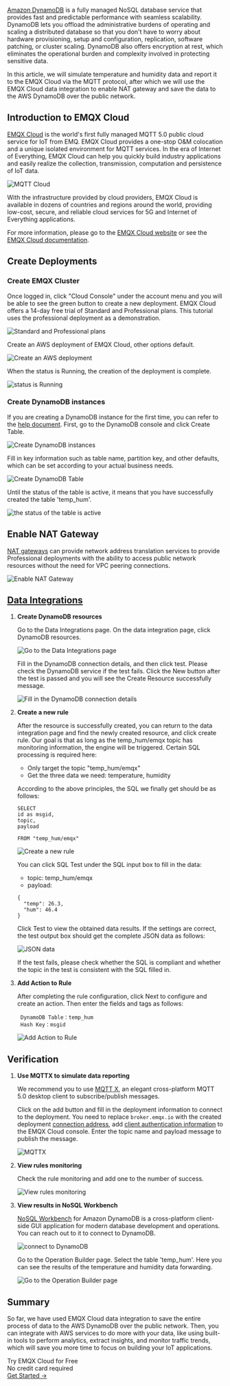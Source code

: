 [Amazon DynamoDB](https://docs.aws.amazon.com/amazondynamodb/latest/developerguide/Introduction.html) is a fully managed NoSQL database service that provides fast and predictable performance with seamless scalability. DynamoDB lets you offload the administrative burdens of operating and scaling a distributed database so that you don't have to worry about hardware provisioning, setup and configuration, replication, software patching, or cluster scaling. DynamoDB also offers encryption at rest, which eliminates the operational burden and complexity involved in protecting sensitive data. 

In this article, we will simulate temperature and humidity data and report it to the EMQX Cloud via the MQTT protocol, after which we will use the EMQX Cloud data integration to enable NAT gateway and save the data to the AWS DynamoDB over the public network. 


## Introduction to EMQX Cloud

[EMQX Cloud](https://www.emqx.com/en/cloud) is the world's first fully managed MQTT 5.0 public cloud service for IoT from EMQ. EMQX Cloud provides a one-stop O&M colocation and a unique isolated environment for MQTT services. In the era of Internet of Everything, EMQX Cloud can help you quickly build industry applications and easily realize the collection, transmission, computation and persistence of IoT data.

![MQTT Cloud](https://assets.emqx.com/images/e9d345da71dafee76364773a52aa2d5b.png)

With the infrastructure provided by cloud providers, EMQX Cloud is available in dozens of countries and regions around the world, providing low-cost, secure, and reliable cloud services for 5G and Internet of Everything applications.

For more information, please go to the [EMQX Cloud website](https://www.emqx.com/en) or see the [EMQX Cloud documentation](https://docs.emqx.com/en/cloud/latest/).


## Create Deployments

### Create EMQX Cluster

Once logged in, click "Cloud Console" under the account menu and you will be able to see the green button to create a new deployment. EMQX Cloud offers a 14-day free trial of Standard and Professional plans. This tutorial uses the professional deployment as a demonstration.

![Standard and Professional plans](https://assets.emqx.com/images/a677465d0b1e4e3198dd40db0aa41302.png)

Create an AWS deployment of EMQX Cloud, other options default.

![Create an AWS deployment](https://assets.emqx.com/images/6a42f07776ec3ff43bb946c79fef53b4.png)

When the status is Running, the creation of the deployment is complete.

![status is Running](https://assets.emqx.com/images/8a510a043c0020ba4ba365543d277af6.png)

### Create DynamoDB instances

If you are creating a DynamoDB instance for the first time, you can refer to the [help document](https://docs.aws.amazon.com/amazondynamodb/latest/developerguide/GettingStartedDynamoDB.html). First, go to the DynamoDB console and click Create Table.

![Create DynamoDB instances](https://assets.emqx.com/images/636f8df7b4a76eb422e38b3b3d4fb799.png)

Fill in key information such as table name, partition key, and other defaults, which can be set according to your actual business needs.

![Create DynamoDB Table](https://assets.emqx.com/images/3840e3fe5a6e2b78b51440d23e34fc92.png)

Until the status of the table is active, it means that you have successfully created the table 'temp_hum'.

![the status of the table is active](https://assets.emqx.com/images/7171f7218d31572a1ded15b35cd7b597.png)


## Enable NAT Gateway

[NAT gateways](https://docs.emqx.com/en/cloud/latest/vas/nat-gateway.html#service-activation) can provide network address translation services to provide Professional deployments with the ability to access public network resources without the need for VPC peering connections.

![Enable NAT Gateway](https://assets.emqx.com/images/2fb42ab1f156ddcc0c68caaf8123a898.png)


## [**Data Integrations**](https://docs.emqx.com/en/cloud/latest/rule_engine/rule_engine_confluent.html)

1. **Create DynamoDB resources**

   Go to the Data Integrations page. On the data integration page, click DynamoDB resources.

   ![Go to the Data Integrations page](https://assets.emqx.com/images/2a86021226602deb01c3798219015c54.png)

   Fill in the DynamoDB connection details, and then click test. Please check the DynamoDB service if the test fails. Click the New button after the test is passed and you will see the Create Resource successfully message.

   ![Fill in the DynamoDB connection details](https://assets.emqx.com/images/af520c4f69ab99db72e71751c9d84255.png)

2. **Create a new rule**

   After the resource is successfully created, you can return to the data integration page and find the newly created resource, and click create rule. Our goal is that as long as the temp_hum/emqx topic has monitoring information, the engine will be triggered. Certain SQL processing is required here:

   - Only target the topic "temp_hum/emqx"
   - Get the three data we need: temperature, humidity

   According to the above principles, the SQL we finally get should be as follows:

   ```
   SELECT 
   id as msgid,
   topic, 
   payload 

   FROM "temp_hum/emqx"
   ```

   ![Create a new rule](https://assets.emqx.com/images/c7306a3bf30d19b001b728fd411654f4.png)

   You can click SQL Test under the SQL input box to fill in the data:

   - topic: temp_hum/emqx
   - payload:

   ```
   {
     "temp": 26.3,
     "hum": 46.4
   }
   ```

   Click Test to view the obtained data results. If the settings are correct, the test output box should get the complete JSON data as follows:

   ![JSON data](https://assets.emqx.com/images/fb27de726b5ff92095e96d20c4e623ba.png)

   If the test fails, please check whether the SQL is compliant and whether the topic in the test is consistent with the SQL filled in.

3. **Add Action to Rule**

   After completing the rule configuration, click Next to configure and create an action. Then enter the fields and tags as follows:

   ```
    DynamoDB Table：temp_hum
    Hash Key：msgid
   ```

   ![Add Action to Rule](https://assets.emqx.com/images/ded28a8f05a43995295f78a966b46de4.png)


## Verification

1. **Use MQTTX to simulate data reporting**

   We recommend you to use [MQTT X](https://mqttx.app/), an elegant cross-platform MQTT 5.0 desktop client to subscribe/publish messages.

   Click on the add button and fill in the deployment information to connect to the deployment. You need to replace `broker.emqx.io` with the created deployment [connection address](https://docs.emqx.com/en/cloud/latest/create/overview.html#view-deployment-information), add [client authentication information](https://docs.emqx.com/en/cloud/latest/deployments/auth_overview.html#authentication) to the EMQX Cloud console. Enter the topic name and payload message to publish the message.

   ![MQTTX](https://assets.emqx.com/images/3d3ba6a7cf7228c0661beb4a15c5f20f.png)

2. **View rules monitoring**

   Check the rule monitoring and add one to the number of success.

   ![View rules monitoring](https://assets.emqx.com/images/06f122a35e4e61e877fb3a9db7681248.png)

3. **View results in NoSQL Workbench**

   [NoSQL Workbench](https://docs.aws.amazon.com/amazondynamodb/latest/developerguide/workbench.settingup.html) for Amazon DynamoDB is a cross-platform client-side GUI application for modern database development and operations. You can reach out to it to connect to DynamoDB.

   ![connect to DynamoDB](https://assets.emqx.com/images/77dc1296b979eba6802b06de15d5fa4c.png)

   Go to the Operation Builder page. Select the table 'temp_hum'. Here you can see the results of the temperature and humidity data forwarding.

   ![Go to the Operation Builder page](https://assets.emqx.com/images/26a7cb6c8ec5196ad5b2c7562d520e3c.png)


## Summary

So far, we have used EMQX Cloud data integration to save the entire process of data to the AWS DynamoDB over the public network. Then, you can integrate with AWS services to do more with your data, like using built-in tools to perform analytics, extract insights, and monitor traffic trends, which will save you more time to focus on building your IoT applications.



<section class="promotion">
    <div>
        Try EMQX Cloud for Free
        <div class="is-size-14 is-text-normal has-text-weight-normal">No credit card required</div>
    </div>
    <a href="https://accounts.emqx.com/signup?continue=https://cloud-intl.emqx.com/console/deployments/0?oper=new" class="button is-gradient px-5">Get Started →</a>
</section>
